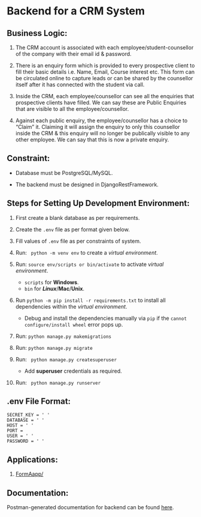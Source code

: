 #  Backend for a CRM System

## Business Logic:

1. The CRM account is associated with each employee/student-counsellor of the company with
their email id & password.

2. There is an enquiry form which is provided to every prospective client to fill their basic details
i.e. Name, Email, Course interest etc. This form can be circulated online to capture leads or
can be shared by the counsellor itself after it has connected with the student via call.

3. Inside the CRM, each employee/counsellor can see all the enquiries that prospective clients
have filled. We can say these are Public Enquiries that are visible to all the
employee/counsellor.

4. Against each public enquiry, the employee/counsellor has a choice to “Claim” it. Claiming it
will assign the enquiry to only this counsellor inside the CRM & this enquiry will no longer be
publically visible to any other employee. We can say that this is now a private enquiry.

<!-- 5. Django Admin Panel for CRUD operations of all the relevant fields, implemented
above -->

## Constraint:

- Database must be PostgreSQL/MySQL.

- The backend must be designed in DjangoRestFramework.

## Steps for Setting Up Development Environment:

1. First create a blank database as per requirements.
2. Create the ```.env``` file as per format given below.
3. Fill values of ```.env``` file as per constraints of system.
4. Run: ``` python -m venv env``` to create a _virtual environment_.
5. Run: ``` source env/scripts or bin/activate ``` to activate _virtual environment_.
    - ```scripts``` for __Windows__.
    - ```bin``` for ___Linux___/__Mac__/__Unix__.
6. Run ```python -m pip install -r requirements.txt``` to install all dependencies within the _virtual environment_.
    - Debug and install the dependencies manually via ```pip``` if the ```cannot configure/install wheel``` error pops up.
7. Run: ``` python manage.py makemigrations ```
8. Run: ``` python manage.py migrate ```
9. Run: ``` python manage.py createsuperuser```
    
    - Add __superuser__ credentials as required.
10. Run: ``` python manage.py runserver```

## .env File Format:

```
SECRET_KEY = ' '
DATABASE = ' '
HOST = ' '
PORT =  
USER = ' '
PASSWORD = ' '
```

## Applications:

1. [FormAapp/](https://github.com/Arkiralor/crmproject/tree/master/formapp)

## Documentation:


Postman-generated documentation for backend can be found [here](https://documenter.getpostman.com/view/17779018/UVXjLbeq).

